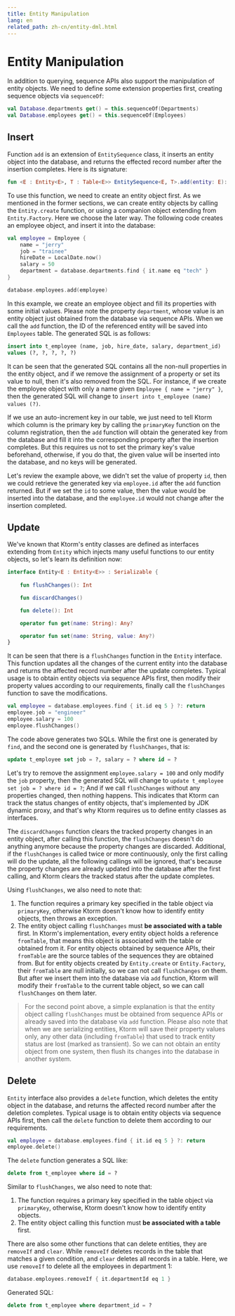 ```yaml
---
title: Entity Manipulation
lang: en
related_path: zh-cn/entity-dml.html
---
```


# Entity Manipulation

In addition to querying, sequence APIs also support the manipulation of entity objects. We need to define some extension properties first, creating sequence objects via `sequenceOf`: 

```kotlin
val Database.departments get() = this.sequenceOf(Departments)
val Database.employees get() = this.sequenceOf(Employees)
```

## Insert

Function `add` is an extension of `EntitySequence` class, it inserts an entity object into the database, and returns the effected record number after the insertion completes. Here is its signature: 

```kotlin
fun <E : Entity<E>, T : Table<E>> EntitySequence<E, T>.add(entity: E): Int
```

To use this function, we need to create an entity object first. As we mentioned in the former sections, we can create entity objects by calling the `Entity.create` function, or using a companion object extending from `Entity.Factory`. Here we choose the later way. The following code creates an employee object, and insert it into the database: 

```kotlin
val employee = Employee {
    name = "jerry"
    job = "trainee"
    hireDate = LocalDate.now()
    salary = 50
    department = database.departments.find { it.name eq "tech" }
}

database.employees.add(employee)
```

In this example, we create an employee object and fill its properties with some initial values. Please note the property  `department`, whose value is an entity object just obtained from the database via sequence APIs. When we call the `add` function, the ID of the referenced entity will be saved into `Employees` table. The generated SQL is as follows: 

```sql
insert into t_employee (name, job, hire_date, salary, department_id) 
values (?, ?, ?, ?, ?) 
```

It can be seen that the generated SQL contains all the non-null properties in the entity object, and if we remove the assignment of a property or set its value to null, then it's also removed from the SQL. For instance, if we create the employee object with only a name given `Employee { name = "jerry" }`, then the generated SQL will change to `insert into t_employee (name) values (?)`. 

If we use an auto-increment key in our table, we just need to tell Ktorm which column is the primary key by calling the `primaryKey` function on the column registration, then the `add` function will obtain the generated key from the database and fill it into the corresponding property after the insertion completes. But this requires us not to set the primary key's value beforehand, otherwise, if you do that, the given value will be inserted into the database, and no keys will be generated. 

Let's review the example above, we didn't set the value of property `id`, then we could retrieve the generated key via `employee.id` after the `add` function returned. But if we set the `id` to some value, then the value would be inserted into the database, and the `employee.id` would not change after the insertion completed.

## Update

We've known that Ktorm's entity classes are defined as interfaces extending from `Entity` which injects many useful functions to our entity objects, so let's learn its definition now: 

```kotlin
interface Entity<E : Entity<E>> : Serializable {
    
    fun flushChanges(): Int

    fun discardChanges()

    fun delete(): Int

    operator fun get(name: String): Any?

    operator fun set(name: String, value: Any?)
}
```

It can be seen that there is a `flushChanges` function in the `Entity` interface. This function updates all the changes of the current entity into the database and returns the affected record number after the update completes. Typical usage is to obtain entity objects via sequence APIs first, then modify their property values according to our requirements, finally call the `flushChanges` function to save the modifications. 

```kotlin
val employee = database.employees.find { it.id eq 5 } ?: return
employee.job = "engineer"
employee.salary = 100
employee.flushChanges()
```

The code above generates two SQLs. While the first one is generated by `find`, and the second one is generated by `flushChanges`, that is: 

```sql
update t_employee set job = ?, salary = ? where id = ? 
```

Let's try to remove the assignment `employee.salary = 100` and only modify the `job` property, then the generated SQL will change to `update t_employee set job = ? where id = ?`; And if we call `flushChanges` without any properties changed, then nothing happens. This indicates that Ktorm can track the status changes of entity objects, that's implemented by JDK dynamic proxy, and that's why Ktorm requires us to define entity classes as interfaces. 

The `discardChanges` function clears the tracked property changes in an entity object, after calling this function, the `flushChanges` doesn't do anything anymore because the property changes are discarded. Additional, if the `flushChanges` is called twice or more continuously, only the first calling will do the update, all the following callings will be ignored, that's because the property changes are already updated into the database after the first calling, and Ktorm clears the tracked status after the update completes. 

Using `flushChanges`, we also need to note that: 

1. The function requires a primary key specified in the table object via `primaryKey`, otherwise Ktorm doesn't know how to identify entity objects, then throws an exception. 
2. The entity object calling `flushChanges` must **be associated with a table** first. In Ktorm's implementation, every entity object holds a reference `fromTable`, that means this object is associated with the table or obtained from it. For entity objects obtained by sequence APIs, their `fromTable` are the source tables of the sequences they are obtained from. But for entity objects created by `Entity.create` or `Entity.Factory`, their `fromTable` are null initially, so we can not call `flushChanges` on them. But after we insert them into the database via `add` function, Ktorm will modify their `fromTable` to the current table object, so we can call `flushChanges` on them later. 

> For the second point above, a simple explanation is that the entity object calling `flushChanges` must be obtained from sequence APIs or already saved into the database via `add` function. Please also note that when we are serializing entities, Ktorm will save their property values only, any other data (including `fromTable`) that used to track entity status are lost (marked as transient). So we can not obtain an entity object from one system, then flush its changes into the database in another system.

## Delete

`Entity` interface also provides a `delete` function, which deletes the entity object in the database, and returns the affected record number after the deletion completes. Typical usage is to obtain entity objects via sequence APIs first, then call the `delete` function to delete them according to our requirements.

```kotlin
val employee = database.employees.find { it.id eq 5 } ?: return
employee.delete()
```

The `delete` function generates a SQL like: 

```sql
delete from t_employee where id = ? 
```

Similar to `flushChanges`, we also need to note that: 

1. The function requires a primary key specified in the table object via `primaryKey`, otherwise, Ktorm doesn't know how to identify entity objects.
2. The entity object calling this function must **be associated with a table** first.

There are also some other functions that can delete entities, they are `removeIf` and `clear`. While `removeIf` deletes records in the table that matches a given condition, and `clear` deletes all records in a table. Here, we use `removeIf` to delete all the employees in department 1: 

```kotlin
database.employees.removeIf { it.departmentId eq 1 }
```

Generated SQL: 

```sql
delete from t_employee where department_id = ?
```

